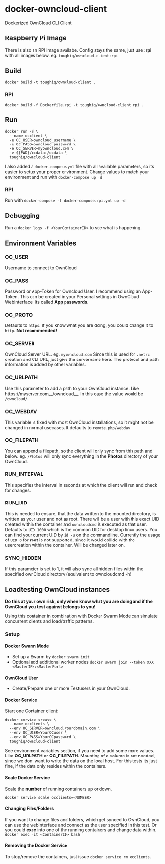 # docker-owncloud-client
Dockerized OwnCloud CLI Client

## Raspberry Pi Image
There is also an RPI image availabe. Config stays the same, just use __:rpi__ with all images below. eg. `toughiq/owncloud-client:rpi`

## Build
`docker build -t toughiq/owncloud-client .`

### RPI
`docker build -f Dockerfile.rpi -t toughiq/owncloud-client:rpi .`

## Run
```
docker run -d \
  --name occlient \
  -e OC_USER=owncloud_username \
  -e OC_PASS=owncloud_password \
  -e OC_SERVER=myowncloud.com \
  -v ${PWD}/ocdata:/ocdata \
  toughiq/owncloud-client

```

I also added a `docker-compose.yml` file with all available parameters, so its easier to setup your proper environment. Change values to match your environment and run with `docker-compose up -d`

### RPI
Run with `docker-compose -f docker-compose.rpi.yml up -d`

## Debugging
Run a `docker logs -f <YourContainerID>` to see what is happening.

## Environment Variables
### OC_USER
Username to connect to OwnCloud
### OC_PASS
Password or App-Token for Owncloud User. I recommend using an App-Token. This can be created in your Personal settings in OwnCloud Webinterface. Its called __App passwords__.
### OC_PROTO
Defaults to `https`. If you know what you are doing, you could change it to `http`. __Not recommended!__
### OC_SERVER
OwnCloud Server URL. eg. `myowncloud.com`
Since this is used for `.netrc` creation and CLI URL, just give the servername here. The protocol and path information is added by other variables.
### OC_URLPATH
Use this parameter to add a path to your OwnCloud instance. Like https://myserver.com__/owncloud__. In this case the value would be `/owncloud/`.
### OC_WEBDAV
This variable is fixed with most OwnCloud installations, so it might not be changed in normal usecases. It defaults to `remote.php/webdav`
### OC_FILEPATH
You can append a filepath, so the client will only sync from this path and below. eg. `/Photos` will only sync everything in the __Photos__ directory of your OwnCloud.
### RUN_INTERVAL
This specifies the interval in seconds at which the client will run and check for changes.
### RUN_UID
This is needed to ensure, that the data written to the mounted directory, is written as your user and not as root. There will be a user with this exact UID created within the container and `owncloudcmd` is executed as that user.
Defaults to `UID 1000` which is the common UID for desktop linux users. You can find your current UID by `id -u` on the commandline.
Currently the usage of `UID 0` for __root__ is not supported, since it would collide with the usercreation within the container. Will be changed later on.
### SYNC_HIDDEN
If this parameter is set to 1, it will also sync all hidden files within the specified ownCloud directory (equivalent to owncloudcmd -h) 

## Loadtesting OwnCloud instances
__Do this at your own risk, only when know what you are doing and if the OwnCloud you test against belongs to you!__

Using this container in combination with Docker Swarm Mode can simulate concurrent clients and load/traffic patterns.

### Setup
#### Docker Swarm Mode
- Set up a Swarm by `docker swarm init`
- Optional add additional worker nodes `docker swarm join --token XXX <MasterIP>:<MasterPort>`

#### OwnCloud User
- Create/Prepare one or more Testusers in your OwnCloud.

#### Docker Service
Start one Container client:
```
docker service create \
  --name occlients \
  --env OC_SERVER=owncloud.yourdomain.com \
  --env OC_USER=YourOCuser \
  --env OC_PASS=YourOCpassword \
  toughiq/owncloud-client
```

See environment variables section, if you need to add some more values. Like __OC_URLPATH__ or __OC_FILEPATH__.
Mounting of a volume is not needed, since we dont want to write the data on the local host. For this tests its just fine, if the data only resides within the containers.

#### Scale Docker Service
Scale the __number__ of running containers up or down.
```
docker service scale occlients=<NUMBER>
```

#### Changing Files/Folders
If you want to change files and folders, which get synced to OwnCloud, you can use the webinterface and connect as the user specified in this test.
Or you could __exec__ into one of the running containers and change data within. `docker exec -it <ContainerID> bash`

#### Removing the Docker Service
To stop/remove the containers, just issue `docker service rm occlients`.
